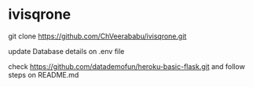 
# ivisqrone

git clone https://github.com/ChVeerababu/ivisqrone.git

update Database details on .env file 

check https://github.com/datademofun/heroku-basic-flask.git and follow steps on README.md


